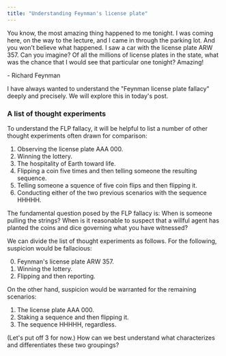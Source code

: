 ```yaml
---
title: "Understanding Feynman's license plate"
---
```


<div class="media">
  <p>You know, the most amazing thing happened to me tonight. I was coming here, on the way to the lecture, and I came in through the parking lot. And you won’t believe what happened. I saw a car with the license plate ARW 357. Can you imagine? Of all the millions of license plates in the state, what was the chance that I would see that particular one tonight? Amazing!</p>
  
  <p>- Richard Feynman</p>
</div>

I have always wanted to understand the "Feynman license plate fallacy" deeply and precisely. We will explore this in today's post.

### A list of thought experiments

To understand the FLP fallacy, it will be helpful to list a number of other thought experiments often drawn for comparison:

1. Observing the license plate AAA 000.
2. Winning the lottery.
3. The hospitality of Earth toward life.
4. Flipping a coin five times and then telling someone the resulting sequence.
5. Telling someone a squence of five coin flips and then flipping it.
6. Conducting either of the two previous scenarios with the sequence HHHHH.

The fundamental question posed by the FLP fallacy is: When is someone pulling the strings? When is it reasonable to suspect that a willful agent has planted the coins and dice governing what you have witnessed?

We can divide the list of thought experiments as follows. For the following, suspicion would be fallacious:

0. Feynman's license plate ARW 357.
2. Winning the lottery.
4. Flipping and then reporting.

On the other hand, suspicion would be warranted for the remaining scenarios:

1. The license plate AAA 000.
5. Staking a sequence and then flipping it.
6. The sequence HHHHH, regardless.

(Let's put off 3 for now.) How can we best understand what characterizes and differentiates these two groupings?
